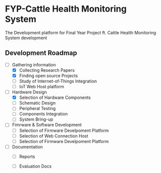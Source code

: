 # FYP-Cattle Health Monitoring System
The Development platform for Final Year Project ft. Cattle Health Monitoring System development


## Development Roadmap
* [ ] Gathering information
    * [x] Collecting Research Papers
    * [x] Finding open source Projects
    * [ ] Study of Internet-of-Things Integration
    * [ ] IoT Web Host platform
* [ ] Hardware Design
    * [x] Selection of Hardware Components
    * [ ] Schematic Design
    * [ ] Peripheral Testing
    * [ ] Components Integration
    * [ ] System Bring-up
* [ ] Fimrware & Software Development
    * [ ] Selection of Firmware Develpoment Platform
    * [ ] Selection of Web Connection Host
    * [ ] Selection of Firmware Develpoment Platform
* [ ] Documentation
    * [ ] Reports
    * [ ] Evaluation Docs
  
